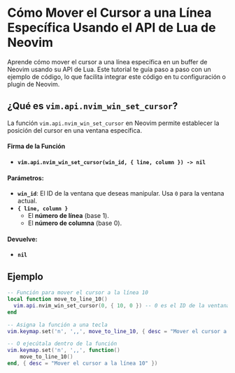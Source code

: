# Cómo Mover el Cursor a una Línea Específica Usando el API de Lua de Neovim

Aprende cómo mover el cursor a una línea específica en un buffer de Neovim usando su API de Lua. Este tutorial te guía paso a paso con un ejemplo de código, lo que facilita integrar este código en tu configuración o plugin de Neovim.

## ¿Qué es `vim.api.nvim_win_set_cursor`?

La función `vim.api.nvim_win_set_cursor` en Neovim permite establecer la posición del cursor en una ventana específica.

#### Firma de la Función
- **`vim.api.nvim_win_set_cursor(win_id, { line, column }) -> nil`**

#### Parámetros:
- **`win_id`**: El ID de la ventana que deseas manipular. Usa `0` para la ventana actual.
- **`{ line, column }`**
  - El **número de línea** (base 1).
  - El **número de columna** (base 0).

#### Devuelve:
- **`nil`**

## Ejemplo
```lua
-- Función para mover el cursor a la línea 10
local function move_to_line_10()
  vim.api.nvim_win_set_cursor(0, { 10, 0 }) -- 0 es el ID de la ventana actual
end

-- Asigna la función a una tecla
vim.keymap.set('n', ',,', move_to_line_10, { desc = "Mover el cursor a la línea 10" })

-- O ejecútala dentro de la función
vim.keymap.set('n', ',,', function()
    move_to_line_10()
end, { desc = "Mover el cursor a la línea 10" })
```
